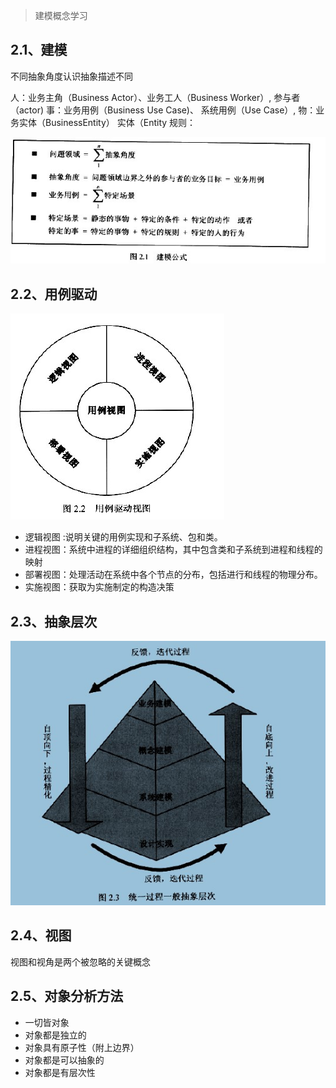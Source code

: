 >建模概念学习
## 2.1、建模
不同抽象角度认识抽象描述不同

人：业务主角（Business Actor）、业务工人（Business Worker）, 参与者（actor)
事：业务用例（Business Use Case)、 系统用例（Use Case）,
物：业务实体（BusinessEntity） 实体（Entity
规则：

![建模公式](img/建模公式.jpg)
## 2.2、用例驱动

![用例驱动视图](img/用例驱动视图.jpg)
- 逻辑视图 :说明关键的用例实现和子系统、包和类。
- 进程视图：系统中进程的详细组织结构，其中包含类和子系统到进程和线程的映射
- 部署视图：处理活动在系统中各个节点的分布，包括进行和线程的物理分布。
- 实施视图：获取为实施制定的构造决策
## 2.3、抽象层次

![用例驱动视图](img/统一过程一般抽象层次.jpg)

## 2.4、视图
视图和视角是两个被忽略的关键概念

## 2.5、对象分析方法
- 一切皆对象
- 对象都是独立的
- 对象具有原子性（附上边界）
- 对象都是可以抽象的
- 对象都是有层次性
